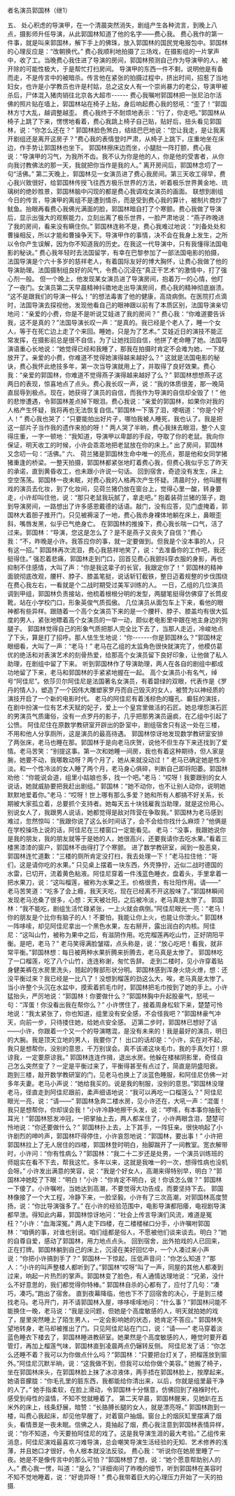 者名演员郭国林（继1）
 
五、     处心积虑的导演甲，在一个清晨突然消失，剧组产生各种流言，到晚上八点，摄影师升任导演，从此郭国林知道了他的名字——费心我。     费心我作的第一件事，就是叫来郭国林，解下手上的佛珠，放入郭国林的国民党电报包中。郭国林的心理反应是：“改朝换代。”     费心我顺利地拍摄了三场戏，在摄影组的一片掌声中，收了工。当晚费心我住进了导演的房间，郭国林预测自己作为导演甲的人，被开除的可能性极大，于是帮忙打扫房间。     导演甲的东西一件不剩，说明他是有备而走，不是传言中的被暗杀。传言他在紧张的拍摄过程中，挤出时间，招惹了当地妇女，也许是小学教员也许是村姑，总之这女人有一个崇尚暴力的老公，导演甲被杀后，尸体混入猪肉销往北京各大超市------      费心我嘱咐郭国林把一张尼泊尔活佛的照片贴在墙上，郭国林站在椅子上贴，身后响起费心我的怒吼：“歪了！”郭国林方寸大乱，越调整越歪。     费心我终于不耐烦地表示：“行了，你走吧。”郭国林从椅子上跳了下来，愣愣地看着，费心我跳上椅子自己贴，贴好后，扭头看见郭国林，说：“你怎么还在？”     郭国林脸色煞白，结结巴巴地说：“您让我走，是让我离开剧组还是离开这房子？”费心我的表情登时严肃，从椅子上跳下，庄重地坐在床边，作手势让郭国林也坐下。     郭国林擦床边而坐，小腿肚一阵打颤，费心我说：“导演甲的习气，为我所不齿。我不认为你是他的人，你是他的受害者，从你向我讨教佛法的那一天，我就把你当作是我的人。”     离开房间后，郭国林念叨了一句“活佛。”    第二天晚上，郭国林见一女演员进了费心我房间。第三天收工得早，费心我兴致很好，给郭国林传授飞往西方极乐世界的方法，听着极乐世界黄金地、琉璃树的绝妙胜景，郭国林脑中闪现的都是费心我调戏女演员的画面。     联想到剧组今日的传言，导演甲的离组不是遭到情杀，而是受到费心我的算计，被制片商炒了鱿鱼。抬眼再看费心我佛光满面的脸，郭国林暗自打了个寒颤。费心我做了导演后，显示出强大的观察能力，立刻出离了极乐世界，一脸严肃地说：“燕子昨晚进了我的房间，看来没有瞒住你。”     郭国林连称不是，费心我难过地说：“刘备处处和曹操相反，所以才能和曹操争天下。导演甲作的事情，决不会在我身上发生，之所以令你产生误解，因为你不知道我的历史。在我这一代导演中，只有我懂得法国电影的秘诀。”     费心我年轻时去法国留学，有幸在巴黎参加了一部法国电影的拍摄，法国导演是个六十多岁的慈祥老人，有着国际友好的博大胸怀，让费心我做了他的导演助理。法国摄制组良好的风气，令费心沉浸在“真正干艺术”的激情中，打了强心剂一般。     但一个晚上，他发现某女演员进了导演房间，抱着万一的心情，他盯了一夜门。女演员第二天早晨精神抖擞地走出导演房间，费心我的精神彻底崩溃。     “这不是跟我们的导演一样么！”的想法毒害了他的健康，高烧病倒。在医院打点滴时，法国导演去探视他，发现他看自己的眼神跟以前有了本质区别，法国导演亲切地问：“亲爱的小费，你是不是听说艾娃进了我的房间？”      费心我：“你难道要告诉我，这不是真的？”法国导演长叹一声：“是真的。我已经是个老人了，睡一个女人，等于在死亡边上走了个来回。睡她，只是为了艺术。”      艾娃近日的演技不能正常发挥，在摄影前总是很不自信，为了让她找回自信，他拼了老命睡了她。法国导演语重心长地说：“她觉得已经和我睡了，那我在拍摄时肯定不会难为她，一下就放开了。亲爱的小费，你难道不觉得她演得越来越好么？”      这就是法国电影的秘诀，费心我怀此绝技多年，第一次当导演就用上了，并取得了良好效果。费心我：“亲爱的郭国林，你难道不觉得燕子演得越来越好了么？”     郭国林想想燕子这两日的表现，惊喜地点了点头。费心我长叹一声，说：“我的体质很差，那一晚简直屈辱到极点。现在，她获得了演员的自信，而我作为导演的自信却全毁了！”     他的悲惨遭遇，令郭国林差点掉下眼泪。费心我说：“亲爱的郭国林，如果你对我的人格产生怀疑，我将再也无法恢复自信。”郭国林一下落了泪，哽咽道：“你是个好人！”     费心我也哭了：“只要能拍出好片子，哪怕我被人睡死，我也认了。我是把这一部片子当作我的遗作来拍的呀！”     两人哭了半晌，费心我抹去眼泪，整个人变得庄重，一字一顿地：“我知道，导演甲以卑鄙的手段，夺取了你的老鼠。我向你保证，明天收工的时候，小许会乖乖地把老鼠放在你的床上。”     出了房间，郭国林又念叨一句：“活佛。”
六、    荷兰猪是郭国林生命中唯一的亮点，那是他和女同学猪猪重逢的桥梁。一整天拍摄，郭国林都紧张地盯着费心我，但费心我似乎忘了昨天的承诺，直到黄昏收工，也未跟小许说一句话。     回到宿舍，奇迹没有发生，床上空空荡荡。郭国林一夜未眠，对费心我的人格再次产生怀疑。清晨时分，他叫醒有戏的演员去化妆，到了化妆间，见荷兰猪仍放在窗台上，觉得心里一酸，转身要走，小许却叫住他，说：“那只老鼠我玩腻了，拿走吧。”     抱着装荷兰猪的笼子，跑到导演房间，一路想出了许多感恩戴德的话语。敲门，没有应答，见门虚掩着，郭国林大着胆子推开门，只见被褥滚了一地，费心我赤身裸体地躺在床上，鼻眼歪斜，嘴唇发黑，似乎已气绝身亡。       在郭国林的推搡下，费心我长喘一口气，活了过来。郭国林：“导演，您这是怎么了？是不是燕子又丧失了自信？”费心我：“不，昨晚是小许。我答应你的事，就一定要做到。但我是个没本事的人，只有这一招。”       郭国林再次流泪，费心我慈祥地笑了，说：“去准备你的工作吧，我还挺得住。”       强忍着悲痛，郭国林走到门口，回首见费心我颤抖穿衣服的身影，再也抑制不住感情，大叫了声：“你是我这辈子的长官，我跟定你了！”       郭国林的精神面貌彻底改观，腰杆、脖子、膝盖笔挺，说话斩钉截铁，整日迈着规整的步伐围绕在费心我左右，一看就是个二战时期受过美军训练的人。      一日，乙组的几位演员调到甲组，郭国林负责接站，他梳着根根分明的发型，两腿笔挺得仿佛穿了长筒皮靴，站在小学校门口，形象英俊气质孤傲。      几位演员从面包车上下来，看他的眼神都有些异样。跟随着一个高个女演员下来的是一个腰杆、脖子、膝盖均有很大弧度的男人，紧张地瞟着高个女演员的一举一动，颇似老电影里中跟在地主身边的狗腿子。       郭国林觉得自己的形象气质把那人完全比下去了，当那人走近，冷峻地点了下头，算是打了招呼。那人怯生生地说：“你-------你是郭国林么？”郭国林定眼细看，大叫了一声：“老马！”       老马在乙组的太监角色很快就演完了，他模仿葛优的绝活和对表演艺术的刻骨热爱，给那高个女演员留下良好印象，让他做了私人助理，在剧组中留了下来。      听到郭国林作了导演助理，两人在各自的剧组中都成功地留了下来，老马和郭国林的手紧紧地握在一起。               高个女演员小有名气，绰号“阿佳尼”。依莎贝尔阿佳尼是法国著名女演员，有着碧绿的双眼，代表作是《罗丹的情人》，塑造了一个因伟大雕塑家罗丹而自己毁灭的女人，被赞为以神经质的演技开启了一个新的电影时代。      老马的阿佳尼有着浅棕色的瞳孔、癫狂的演技，在剧中扮演一位有艺术天赋的妃子，爱上一个皇宫里做活的石匠。她总埋怨演石匠的男演员气质庸俗，没有一点罗丹的影子，几乎把那男演员逼疯，在乙组中引起了公愤。      阿佳尼住在原数学教研室开辟出的卧室中，剧组宿舍只有这一处在三楼，不用和他人分享厕所，这是演员的最高待遇。      郭国林惊讶地发现数学教研室安排了两张床，老马也睡在那。郭国林于是向老马庆贺，说他不但生存下来还找到了爱情。老马苦笑：“别提这事。第一次和她睡一间房，我也有着这种期待，但人家是腕，她要不动，我哪敢动呀？两个月了，她从来就没动过！”      老马已确定她是性冷淡。和一个性冷淡的女人睡了两个月，老马身心俱碎，判断自己即将阳萎。郭国林劝他：“你能说会道，组里小姑娘也多，找一个吧。”老马：“哎呀！我要跟别的女人说话，她就威胁要把我赶出剧组。”      郭国林：“她不动你，也不让别人动你，说明她默默地爱着你。”老马：“哎呀！世上哪有那么多爱？她和所有人都搞不好关系，长期被大家孤立着，总要抓个支持者。她每天五十块钱雇我当助理，就是这份用心。别说女人了，我跟男人说话，她都觉得是敌对阵营在争取我。”      郭国林为老马感到难过，忽然惊叫：“我跟你说了这么长时间话了，会不会给你找什么麻烦？”他俩是在学校操场上说的话，阿佳尼在三楼窗口一定能看见。      老马：“没事，我跟她说你是我的朋友，我的朋友就等于是她的人，她很高兴，还要我请你去吃水果。”看着三楼黑漆漆的窗户，郭国林不由得打了个寒颤。      进了数学教研室，闻到一股恶臭，郭国林连忙道歉：“三楼的厕所肯定没打扫，我去处理一下！”老马拉住他：“哥们，这是请你吃的水果。”      只见桌上摆着一块东西，外壳狰狞，近似二战时德国的水雷，已切开，流着黄色粘液。阿佳尼穿着一件浅蓝色睡衣，盘着头，手里拿着一把水果刀，说：“这叫榴莲，被称为水果之王。价格很贵，有壮阳作用。请——”      老马苦笑道：“吃多了会上瘾，我天天吃，现在已经离不开这股味了。”郭国林瞬间发现老马沧桑了很多，心想：天天被壮阳，之后被冷淡，老马真是太惨了。      郭国林：“我不能吃，剧组生活忙碌紧张，一上火就会病倒。”阿佳尼眼光一亮：“老马！你的朋友是个比你有脑子的人！不要怕，我能让你上火，也能让你泄火。”      郭国林一阵哆嗦，却见阿佳尼拿出一个黑色水果，左右掰开，露出润白的内核。阿佳尼：“这叫山竹，被称为果中之后，有滋阴作用。吃完榴莲再吃山竹，正好阴阳平衡。是吧，老马？”      老马笑得满脸皱褶，点头称是，说：“放心吃吧！看我，就非常平衡。”郭国林想：每日被两种水果折腾来折腾去，老马真是太惨了。      郭国林吃了一口榴莲，吃了八个山竹，连连称谢，匆忙告辞。     走到二楼时，见小许穿着贴身健美裤在水房里洗头，翘起的臀部形状分明。郭国林感到浑身火烧火燎，想：还没平衡过来？我已经是一比八了！没想到榴莲的劲这么大，唉，老马真是太惨了。      当小许整个头沉在水盆中，摸索着抓毛巾时，郭国林把毛巾按到了她的手上。小许猛抬头，严厉地说：“郭国林！你要做什么？”郭国林胸中升起股豪气，怒吼一句：“浑蛋！你没看出我在帮你么？”      小许愣住了，接着周身松软下来，楚楚可怜地说：“我太紧张了，你也知道，组里没有安全感，不会怪我吧？”郭国林豪气冲天，向前一步，只待搂住她，给她点安全感。      迈第二步时，郭国林已想好了话——小许，你跟着一个又一个的导演瞎混，是没有未来的！我是最好的演员，明日的大腕。我是顶天立地的男人，我要你了！      出口的话却是：“小许，实在对不起，我只是想帮你，没别的意思，千万别误会。真不该递这块毛巾，我的手真欠打！原谅我，一定要原谅我。”      郭国林连连作揖，退出水房。他躲在楼梯阴影里，奇怪自己怎么突然变了？一定是平衡过来了，平衡得甚至有点过了，简直是阴盛阳衰。      跑到三楼，敲开数学教研室的门，见老马也换上了淡蓝色睡服，和阿佳尼仿佛一对多年夫妻。老马小声说：“她给我买的。说是我的制服，没别的意思。”郭国林没理老马，径直走到阿佳尼跟前，柔声细语地说：“我可以再吃一口榴莲么？”      阿佳尼眼光一亮，说：“请——”     郭国林急奔二楼水房，见小许还在，大吼一声：“混蛋！我只是想帮你，你却误会我！”小许冷静地擦干头发，说：“啰嗦，有本事你抽我个耳光！”郭国林怒发冲冠，一把掌抽上去，两人都呆住了，小许两眼含泪，楚楚可怜地说：“你还要做什么？”      郭国林扑上去，上下其手，一阵狂亲。很快响起了小许剧烈的呻吟声，郭国林吓得停住，小许哀怨地说：“郭国林，要出事！”      小许把郭国林拉上了无人居住的四楼，郭国林登时明白，抬脚踹开了一间教室。宽衣解带时，小许问：“你有性病么？”郭国林：“我二十二岁还是处男，一个演员训练班的师姐实在看不下去，帮我这忙。多年以来，这就是我唯一的一次，想得性病也没机会呀。”      小许发出满意的笑容，说：“我是个好女人，高潮来得特别早，明白？”郭国林冲她眨了下眼：“明白！”小许：“你肯定不明白，说！你该怎么做？”      郭国林一下傻了。小许嘱咐，当她达到高潮，不要觉得大功告成，而要坚持下去。       郭国林像接了一个大工程，冷静下来，一脸坚毅。小许有了三次高潮，对郭国林高度赞扬，说：“你比导演强多了。”      在小许的经验范围中，电影导演都阳痿，电视剧导演都早泄。得知此内幕，郭国林惊讶地问：“社会上传言导演们风流，难道是冤枉？”小许：“血海深冤。”      两人走下四楼，在二楼楼梯口分手，小许嘱咐郭国林：“咱俩的事，对谁也别说。咱们组都是俗人，不愿被他们谈来谈去。明白？”她的自尊自爱，感动了郭国林，用力地点点头。      回到宿舍，出外拍戏的人已回来，正在打牌。郭国林躺到自己的床上，沉浸在美好回忆中，一个人凑过来小声说：“你把小许搞到手了？”      郭国林一下惊起，压低声音问：“你怎么知道？”那人：“小许的叫声整楼人都听到了。”郭国林“哎呀”叫了一声，同屋的其他人都凑到过来，响起一片热烈的掌声。郭国林变了脸色，有人通情达理地说：“兄弟，没什么不好意思的，我们都觉得你特棒。”      郭国林自杀的心都有了，应付了几句：“凑巧，凑巧。”跑出了宿舍。      直到夜幕降临，他也下不了回宿舍的决心，于是到三楼找老马。老马开门，并不请郭国林入屋，哆哆嗦嗦地问：“什么事？”郭国林问能不能换住一晚，老马说：“我是没问题，但她是个高度敏感的人，明天就拍她的戏了，屋里突然睡上了陌生男人，一定会影响她的状态，她肯定不答应。”       郭国林失望地转身，老马却被推出了门。只见阿佳尼站在门口，说：“请——”  老马穿着淡蓝色睡衣下楼去了，郭国林睡进教研室。她果然是个高度敏感的人，睡觉时要开着管灯，再加上榴莲气味，郭国林直到凌晨两点仍辗转反侧。      阿佳尼发了话：“你怎么还睡不着？我可以为你做点什么吗？”郭国林：“只要把台灯关了，把榴莲放到窗外。”阿佳尼沉默半晌，说：“这我做不到，但我可以给你做个美容。”      她搬了椅子，坐在郭国林床头，在郭国林脸上抹了冰凉液体，两手捂在郭国林脸上，按摩起来。她语音朦胧：“你毛孔里的脏东西，我都能给你清出来，以后，你就是组里最干净的人了。”      她手指柔软，在脸上滑动，令郭国林十分惬意，仿佛回到了襁褓时代，感受到母性的温情，不知不觉就睡着了。      第二天早晨，郭国林醒来，见她趴在五米外的床上，线条舒展，暗赞：“长胳膊长腿的女人，就是漂亮呀。”      郭国林跑到一楼，叫费心我起床，却见他早醒了，对着窗户抽烟。窗台上的烟灰缸里摆满了烟头，看情景是一夜未眠。信佛之人，竟抽起了烟，费心我注意到郭国林表情异样，说：“你不知道，今天要拍阿佳尼的戏了。这是我导演生涯的最大考验。”      乙组传来消息，阿佳尼演戏最喜欢刁难导演，总会嘲笑导演生活经验的无知、艺术修养的浅薄，并且她口才很好，令人根本就没法反驳。      费心我：“听说你在她房里睡了一夜。她是不是像传言中的那么可怕？”郭国林想了想，说：“她个愿意帮助别人的人。”      费心我一愣，叫道：“是么？”详细询问了昨晚的细节，听到郭国林在美容时不知不觉地睡着，说：“好诡异呀！”      费心我带着巨大的心理压力开始了一天的拍摄.
